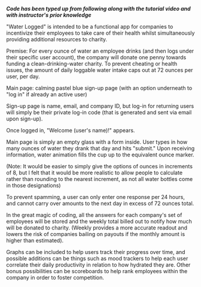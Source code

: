 ***Code has been typed up from following along with the tutorial video and with instructor's prior knowledge***

"Water Logged" is intended to be a functional app for companies to incentivize their employees to take care of their health whilst simultaneously providing additional resources to charity.

Premise: For every ounce of water an employee drinks (and then logs under their specific user account), the company will donate one penny towards funding a clean-drinking-water charity. To prevent cheating or health issues, the amount of daily loggable water intake caps out at 72 ounces per user, per day. 

Main page: calming pastel blue sign-up page (with an option underneath to "log in" if already an active user)

Sign-up page is name, email, and company ID, but log-in for returning users will simply be their private log-in code (that is generated and sent via email upon sign-up). 

Once logged in, "Welcome (user's name)!" appears.

Main page is simply an empty glass with a form inside. 
User types in how many ounces of water they drank that day and hits "submit."
Upon receiving information, water animation fills the cup up to the equivalent ounce marker. 

(Note: It would be easier to simply give the options of ounces in increments of 8, but I felt that it would be more realistic to allow people to calculate rather than rounding to the nearest increment, as not all water bottles come in those designations)

To prevent spamming, a user can only enter one response per 24 hours, and cannot carry over amounts to the next day in excess of 72 ounces total. 

In the great magic of coding, all the answers for each company's set of employees will be stored and the weekly total billed out to notify how much will be donated to charity. (Weekly provides a more accurate readout and lowers the risk of companies bailing on payouts if the monthly amount is higher than estimated).

Graphs can be included to help users track their progress over time, and possible additions can be things such as mood trackers to help each user correlate their daily productivity in relation to how hydrated they are. Other bonus possibilities can be scoreboards to help rank employees within the company in order to foster competition. 

